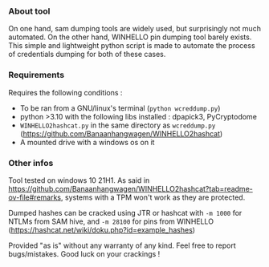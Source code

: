 ### About tool
On one hand, sam dumping tools are widely used, but surprisingly not much automated. On the other hand, WINHELLO pin dumping tool barely exists.
This simple and lightweight python script is made to automate the process of credentials dumping for both of these cases.

### Requirements
Requires the following conditions :
 - To be ran from a GNU/linux's terminal (`python wcreddump.py`)
 - python >3.10 with the following libs installed : dpapick3, PyCryptodome
 - `WINHELLO2hashcat.py` in the same directory as `wcreddump.py` (https://github.com/Banaanhangwagen/WINHELLO2hashcat)
 - A mounted drive with a windows os on it

### Other infos
Tool tested on windows 10  21H1.
As said in https://github.com/Banaanhangwagen/WINHELLO2hashcat?tab=readme-ov-file#remarks, systems with a TPM won't work as they are protected.

Dumped hashes can be cracked using JTR or hashcat with `-m 1000` for NTLMs from SAM hive, and `-m 28100` for pins from WINHELLO (https://hashcat.net/wiki/doku.php?id=example_hashes)

Provided "as is" without any warranty of any kind. Feel free to report bugs/mistakes.
Good luck on your crackings !
